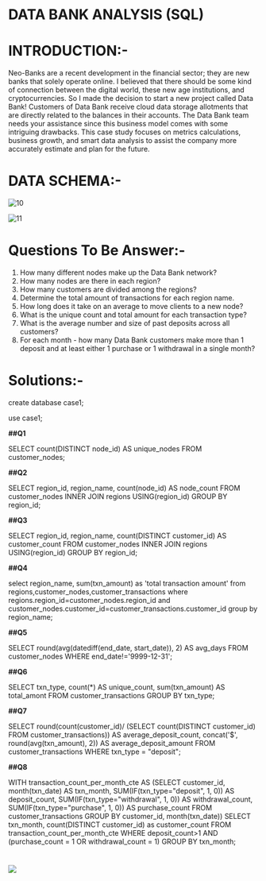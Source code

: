   # DATA BANK ANALYSIS (SQL)





# INTRODUCTION:-

   Neo-Banks are a recent development in the financial sector; they are new banks that solely operate online.
I believed that there should be some kind of connection between the digital world, these new age institutions, and cryptocurrencies.
So I made the decision to start a new project called Data Bank! 
Customers of Data Bank receive cloud data storage allotments that are directly related to the balances in their accounts. The Data Bank team needs your assistance since this business model comes with some intriguing drawbacks.
This case study focuses on metrics calculations, business growth, and smart data analysis to assist the company more accurately estimate and plan for the future.




# DATA SCHEMA:-

![10](https://github.com/Hgorle68/Data-Bank-Analysis-SQL-/assets/153175788/b15ce647-4677-48ab-8d67-e154b5326625)



![11](https://github.com/Hgorle68/Data-Bank-Analysis-SQL-/assets/153175788/b72d662c-9bd9-4f03-90e7-636d8212f45b)






# Questions To Be Answer:-




1. How many different nodes make up the Data Bank network?
2. How many nodes are there in each region?
3. How many customers are divided among the regions?
4. Determine the total amount of transactions for each region name.
5. How long does it take on an average to move clients to a new node?
6. What is the unique count and total amount for each transaction type?
7. What is the average number and size of past deposits across all customers?
8. For each month - how many Data Bank customers make more than 1 deposit and at least either 1 purchase or 1 withdrawal in a single month?





# Solutions:-


create database case1;

use case1;



**##Q1**

SELECT count(DISTINCT node_id) AS unique_nodes
FROM customer_nodes;



**##Q2**

SELECT region_id,
       region_name,
       count(node_id) AS node_count
FROM customer_nodes
INNER JOIN regions USING(region_id)
GROUP BY region_id;



**##Q3**

SELECT region_id,
       region_name,
       count(DISTINCT customer_id) AS customer_count
FROM customer_nodes
INNER JOIN regions USING(region_id)
GROUP BY region_id;



**##Q4**

select region_name, sum(txn_amount) as 'total transaction amount' from regions,customer_nodes,customer_transactions 
where regions.region_id=customer_nodes.region_id and customer_nodes.customer_id=customer_transactions.customer_id 
group by region_name;



**##Q5**

SELECT round(avg(datediff(end_date, start_date)), 2) AS avg_days
FROM customer_nodes
WHERE end_date!='9999-12-31';



**##Q6**

SELECT txn_type,
       count(*) AS unique_count,
       sum(txn_amount) AS total_amont
FROM customer_transactions
GROUP BY txn_type;



**##Q7**

SELECT round(count(customer_id)/
               (SELECT count(DISTINCT customer_id)
                FROM customer_transactions)) AS average_deposit_count,
       concat('$', round(avg(txn_amount), 2)) AS average_deposit_amount
FROM customer_transactions
WHERE txn_type = "deposit";



**##Q8**

WITH transaction_count_per_month_cte AS
  (SELECT customer_id,
          month(txn_date) AS txn_month,
          SUM(IF(txn_type="deposit", 1, 0)) AS deposit_count,
          SUM(IF(txn_type="withdrawal", 1, 0)) AS withdrawal_count,
          SUM(IF(txn_type="purchase", 1, 0)) AS purchase_count
   FROM customer_transactions
   GROUP BY customer_id,
            month(txn_date))
SELECT txn_month,
       count(DISTINCT customer_id) as customer_count
FROM transaction_count_per_month_cte
WHERE deposit_count>1
  AND (purchase_count = 1
       OR withdrawal_count = 1)
GROUP BY txn_month;

# <img src="https://t.bkit.co/w_6575dcdd6d0e6.gif" />


